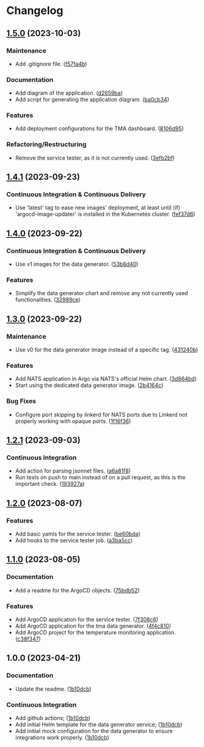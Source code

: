 # Changelog

## [1.5.0](https://github.com/ivanov-slk/tma-deployment-configurations/compare/v1.4.1...v1.5.0) (2023-10-03)


### Maintenance

* Add .gitignore file. ([f57fa4b](https://github.com/ivanov-slk/tma-deployment-configurations/commit/f57fa4bdcc7d53ca41f15fc5dcbe684835e56bae))


### Documentation

* Add diagram of the application. ([d2659ba](https://github.com/ivanov-slk/tma-deployment-configurations/commit/d2659ba47a80d4f2ad5514a5af8a5bea52e8f5ad))
* Add script for generating the application diagram. ([ba0cb34](https://github.com/ivanov-slk/tma-deployment-configurations/commit/ba0cb34ab39b9af2bd6bcb4a0c0e68746a1b648c))


### Features

* Add deployment configurations for the TMA dashboard. ([8106d95](https://github.com/ivanov-slk/tma-deployment-configurations/commit/8106d95315f8202d60374669cd89c470bf740b72))


### Refactoring/Restructuring

* Remove the service tester, as it is not currently used. ([3efb2bf](https://github.com/ivanov-slk/tma-deployment-configurations/commit/3efb2bfd8c25d2400a4b5b0909edfd285f2e52c0))

## [1.4.1](https://github.com/ivanov-slk/tma-deployment-configurations/compare/v1.4.0...v1.4.1) (2023-09-23)


### Continuous Integration & Continuous Delivery

* Use 'latest' tag to ease new images' deployment, at least until (if) 'argocd-image-updater' is installed in the Kubernetes cluster. ([fef37d6](https://github.com/ivanov-slk/tma-deployment-configurations/commit/fef37d6bb84a1523ce573995305714aa0307e5e6))

## [1.4.0](https://github.com/ivanov-slk/tma-deployment-configurations/compare/v1.3.0...v1.4.0) (2023-09-22)


### Continuous Integration & Continuous Delivery

* Use v1 images for the data generator. ([53b8d40](https://github.com/ivanov-slk/tma-deployment-configurations/commit/53b8d404e591004a93d9c0914e927538fb571d60))


### Features

* Simplify the data generator chart and remove any not currently used functionalities. ([32989ce](https://github.com/ivanov-slk/tma-deployment-configurations/commit/32989cef38a736457048f5d1bdeccbf24bb35784))

## [1.3.0](https://github.com/ivanov-slk/tma-deployment-configurations/compare/v1.2.1...v1.3.0) (2023-09-22)

### Maintenance

- Use v0 for the data generator image instead of a specific tag. ([431240b](https://github.com/ivanov-slk/tma-deployment-configurations/commit/431240bd7b77a24b9b0623b3a50d6d0b9c723970))

### Features

- Add NATS application in Argo via NATS's official Helm chart. ([3d864bd](https://github.com/ivanov-slk/tma-deployment-configurations/commit/3d864bd853d9cde9d358e578c3392d0049ef5dcf))
- Start using the dedicated data generator image. ([2b4164c](https://github.com/ivanov-slk/tma-deployment-configurations/commit/2b4164c79dd86c7ec8dea2e70167a8adb09b5b44))

### Bug Fixes

- Configure port skipping by linkerd for NATS ports due to Linkerd not properly working with opaque ports. ([1f16f36](https://github.com/ivanov-slk/tma-deployment-configurations/commit/1f16f36079823311ef9de67326e199a253650b10))

## [1.2.1](https://github.com/ivanov-slk/tma-deployment-configurations/compare/v1.2.0...v1.2.1) (2023-09-03)

### Continuous Integration

- Add action for parsing jsonnet files. ([a6a81f8](https://github.com/ivanov-slk/tma-deployment-configurations/commit/a6a81f888dd504adfcbaa44674ae32677d744f54))
- Run tests on push to main instead of on a pull request, as this is the important check. ([193927a](https://github.com/ivanov-slk/tma-deployment-configurations/commit/193927a10af54a2f4ea60fdcfca32d726d664c9c))

## [1.2.0](https://github.com/ivanov-slk/tma-deployment-configurations/compare/v1.1.0...v1.2.0) (2023-08-07)

### Features

- Add basic yamls for the service tester. ([be60bda](https://github.com/ivanov-slk/tma-deployment-configurations/commit/be60bdaf2ce3ad3cf2a169d5465986915d814474))
- Add hooks to the service tester job. ([a3ba5cc](https://github.com/ivanov-slk/tma-deployment-configurations/commit/a3ba5cc5b5e58c3bea2bf6b800e4b84365c8fb8d))

## [1.1.0](https://github.com/ivanov-slk/tma-deployment-configurations/compare/v1.0.0...v1.1.0) (2023-08-05)

### Documentation

- Add a readme for the ArgoCD objects. ([75bdb52](https://github.com/ivanov-slk/tma-deployment-configurations/commit/75bdb525287929af74ce0671a2541121b96b3ae9))

### Features

- Add ArgoCD application for the service tester. ([7f308c6](https://github.com/ivanov-slk/tma-deployment-configurations/commit/7f308c67e5382f97a6713251ef47b70cf4ffa509))
- Add ArgoCD application for the tma data generator. ([4f4c810](https://github.com/ivanov-slk/tma-deployment-configurations/commit/4f4c810e664e2724c460784dd5481a0fb66d3d17))
- Add ArgoCD project for the temperature monitoring application. ([c38f347](https://github.com/ivanov-slk/tma-deployment-configurations/commit/c38f3479d32e0e65878e0e8671b30a24a9b3aba8))

## 1.0.0 (2023-04-21)

### Documentation

- Update the readme. ([1b10dcb](https://github.com/ivanov-slk/tma-deployment-configurations/commit/1b10dcb223bd07c61c60c4a9609346b2684de55f))

### Continuous Integration

- Add github actions; ([1b10dcb](https://github.com/ivanov-slk/tma-deployment-configurations/commit/1b10dcb223bd07c61c60c4a9609346b2684de55f))
- Add initial Helm template for the data generator service; ([1b10dcb](https://github.com/ivanov-slk/tma-deployment-configurations/commit/1b10dcb223bd07c61c60c4a9609346b2684de55f))
- Add initial mock configuration for the data generator to ensure integrations work properly. ([1b10dcb](https://github.com/ivanov-slk/tma-deployment-configurations/commit/1b10dcb223bd07c61c60c4a9609346b2684de55f))
